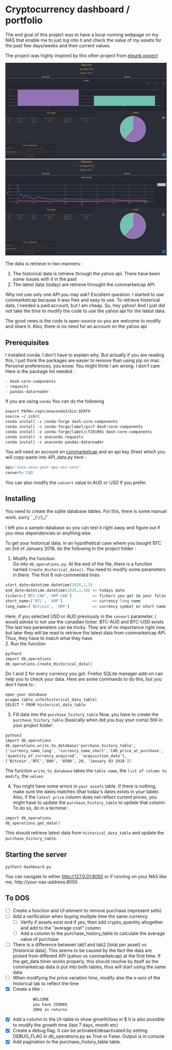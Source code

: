 # Cryptocurrency dashboard / portfolio

The end goal of this project was to have a local-running webpage on my NAS that
enable me to just log into it and check the value of my assets for the past few days/weeks
and their current values.

The project was highly inspired by this other project from [elpunk project](https://github.com/elpunkt/coin-dashboard)


![Image of tab 1](tab_1.png)  
![Image of tab 2](tab_2.png)  



The data is retrieve in two manners :
1. The historical data is retrieve through the yahoo api. There have been some issues with it in the past
2. The latest data (today) are retrieve throught the coinmarketcap API.

Why not use only one API you may ask?
Excellent question. I started to use coinmarketcap because it was free and easy to use.
To retrieve historical data, I needed a paid account, but I am cheap. So, hey yahoo!
And I just did not take the time to modify the code to use the yahoo api for the latest data.

The good news is the code is open-source so you are welcome to modify and share it.
Also, there is no need for an account on the yahoo api

## Prerequisites
I installed conda. I don't have to explain why. But actually if you are reading this, I just think the packages are easier to remove than using pip on mac. Personal preferences, you know. You might think I am wrong. I don't care
Here is the package list needed :
```
- dash-core-components
- requests
- pandas-datareader
```
If you are using `conda`
You can do the following
```
export PATH=~/opt/anaconda3/bin:$PATH
source ~/.zshrc
conda install -c conda-forge dash-core-components
conda install -c conda-forge/label/gcc7 dash-core-components
conda install -c conda-forge/label/cf201901 dash-core-components
conda install -c anaconda requests
conda install -c anaconda pandas-datareader
```

You will need an account on [coinmarketcap](https://pro.coinmarketcap.com/signup) and an api key (free) which you will copy-paste
into API_data.py here :

```python
api='xxxx-xxxx-your-api-xxx-xxxx'
convert='CAD'
```
You can also modify the `convert` value to AUD or USD if you prefer.

## Installing
You need to create the sqlite database tables.
For this, there is some manual work. sorry ¯\_(ツ)_/¯

I left you a sample database so you can test it right away and figure out
if you miss dependencies or anything else.  

To get your historical data, in an hypothetical case where you bought BTC on 3rd of January 2018, do the following in the project folder :
1. Modify the function.  
Go into `db_operations.py`.  At the end of the file, there is a function named `Create_Historical_data()`.
You need to modify some parameters in there. The first 6 not-commented lines.
```python
start_date=datetime.datetime(2018,1,3)
end_date=datetime.datetime(2020,1,10) => todays date
tickers=['BTC-CAD','XRP-CAD']         => Tickers you got in your folio
short_name=['BTC', 'XRP']             => currency long name
long_name=['Bitcoin', 'XRP']          => currency symbol or short name
```

Here, if you selected USD or AUD previously in the `convert` parameter. I would advise to not use the canadian ticker. BTC-AUD and BTC-USD exists
The last two parameters can be tricky. They are of no importance right now, but later
they will be read to retrieve the latest data from coinmarketcap API. Thus, they have to match what they have.  
2.   Run the function  
```
python3
import db_operations
db_operations.Create_Historical_data()
```
Do 1 and 2 for every currency you got. Firefox SQLite manager add-on can help you to check your data.
Here are some commands to do this, but you don't have to :
```
open your database
pragma table_info(historical_data_table)
SELECT * FROM historical_data_table
```
3. Fill data into the `purchase_history_table`
Now, you have to create the `purchase_history_table` (basically when did you buy your coins)
Still in your project folder:
```
python3
import db_operations
db_operations.write_to_database('purchase_history_table',['currency_name_long', 'currency_name_short','CAD_price_at_purchase', 'quantity_of_currency_acquired', 'acquisition_date'], ['Bitcoin','BTC','800', '8500', 20, 'January 03 2018'])
```
The function `write_to_database` takes the `table name`, the `list of column to modify`, the `values`

4. You might have some errors in `your assets` table. If there is nothing, make sure the dates matches (that today's dates exists in your table). Also, if the `latest price` column does not reflact current prices, you might have to update the `purchase_history_table` to update that column. To do so, do in a terminal :
```python3
import db_operations
db_operations.get_data()
```
This should retrieve latest data from `historical_data_table` and update the `purchase_history_table`.
## Starting the server
```
python3 dashboard.py
```
You can navigate to either
http://127.0.01:8050
or if running on your NAS like me,
http://your-nas-address:8050

## To DOS
- [ ] Create a function and UI element to remove purchase (represent sells)
- [ ] Add a verification when buying multiple time the same currency
    - [ ] Verify if assets exist and if yes, then add crypto_quantity altogether and add to the "average cost" column
    - [ ] Add a column to the purchase_history_table to calculate the average value of purchase
- [ ] There is a difference between tab1 and tab2 [total per asset] vs [historical data]. This seems to be caused by the fact the data are picked from different API (yahoo vs coinmarketcap) at the first time. If the get_data timer works properly, this should resolve by itself as the coinmarketcap data is put into both tables, thus will start using the same data
- [ ] When modifying the price variation time, modify also the x-axis of the historical tab to reflect the time
- [x] Create a title :
```
			WELCOME
			you have 25000$
			200$ in returns
```
- [x] Add a column to the UI-table to show growth/loss in $
        It is also possible to modify the growth time (last 7 days, month etc)
- [x] Create a debug flag. It can be activated/desactivated by setting DEBUG_FLAG in
        db_operations.py as True or False. Output is in console
- [x] Add pagination to the purchase_history_table table.
